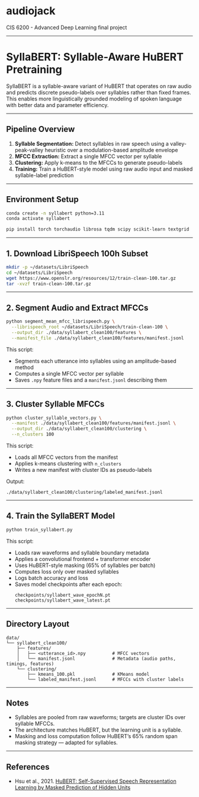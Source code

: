 # audiojack
CIS 6200 - Advanced Deep Learning final project

---
# SyllaBERT: Syllable-Aware HuBERT Pretraining

SyllaBERT is a syllable-aware variant of HuBERT that operates on raw audio and predicts discrete pseudo-labels over syllables rather than fixed frames. This enables more linguistically grounded modeling of spoken language with better data and parameter efficiency.

---

## Pipeline Overview

1. **Syllable Segmentation:** Detect syllables in raw speech using a valley-peak-valley heuristic over a modulation-based amplitude envelope  
2. **MFCC Extraction:** Extract a single MFCC vector per syllable  
3. **Clustering:** Apply k-means to the MFCCs to generate pseudo-labels  
4. **Training:** Train a HuBERT-style model using raw audio input and masked syllable-label prediction

---

## Environment Setup

```bash
conda create -n syllabert python=3.11
conda activate syllabert

pip install torch torchaudio librosa tqdm scipy scikit-learn textgrid
```

---

## 1. Download LibriSpeech 100h Subset

```bash
mkdir -p ~/datasets/LibriSpeech
cd ~/datasets/LibriSpeech
wget https://www.openslr.org/resources/12/train-clean-100.tar.gz
tar -xvzf train-clean-100.tar.gz
```

---

## 2. Segment Audio and Extract MFCCs

```bash
python segment_mean_mfcc_librispeech.py \
  --librispeech_root ~/datasets/LibriSpeech/train-clean-100 \
  --output_dir ./data/syllabert_clean100/features \
  --manifest_file ./data/syllabert_clean100/features/manifest.jsonl
```

This script:
- Segments each utterance into syllables using an amplitude-based method
- Computes a single MFCC vector per syllable
- Saves `.npy` feature files and a `manifest.jsonl` describing them

---

## 3. Cluster Syllable MFCCs

```bash
python cluster_syllable_vectors.py \
  --manifest ./data/syllabert_clean100/features/manifest.jsonl \
  --output_dir ./data/syllabert_clean100/clustering \
  --n_clusters 100
```

This script:
- Loads all MFCC vectors from the manifest
- Applies k-means clustering with `n_clusters`
- Writes a new manifest with cluster IDs as pseudo-labels

Output:
```
./data/syllabert_clean100/clustering/labeled_manifest.jsonl
```

---

## 4. Train the SyllaBERT Model

```bash
python train_syllabert.py
```

This script:
- Loads raw waveforms and syllable boundary metadata
- Applies a convolutional frontend + transformer encoder
- Uses HuBERT-style masking (65% of syllables per batch)
- Computes loss only over masked syllables
- Logs batch accuracy and loss
- Saves model checkpoints after each epoch:
  ```
  checkpoints/syllabert_wave_epochN.pt
  checkpoints/syllabert_wave_latest.pt
  ```

---

## Directory Layout

```
data/
└── syllabert_clean100/
    ├── features/
    │   ├── <utterance_id>.npy          # MFCC vectors
    │   └── manifest.jsonl              # Metadata (audio paths, timings, features)
    └── clustering/
        ├── kmeans_100.pkl              # KMeans model
        └── labeled_manifest.jsonl      # MFCCs with cluster labels
```

---

## Notes

- Syllables are pooled from raw waveforms; targets are cluster IDs over syllable MFCCs.
- The architecture matches HuBERT, but the learning unit is a syllable.
- Masking and loss computation follow HuBERT’s 65% random span masking strategy — adapted for syllables.

---

## References

- Hsu et al., 2021. [HuBERT: Self-Supervised Speech Representation Learning by Masked Prediction of Hidden Units](https://arxiv.org/abs/2106.07447)
